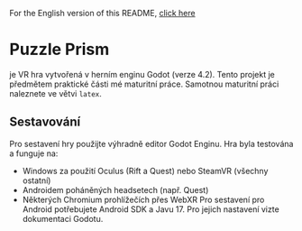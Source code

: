 For the English version of this README, [click here](https://github.com/sykdan/puzzle_prism/blob/main/README.en.md)

# Puzzle Prism
je VR hra vytvořená v herním enginu Godot (verze 4.2).
Tento projekt je předmětem praktické části mé maturitní práce. Samotnou maturitní práci naleznete ve větvi `latex`.

## Sestavování
Pro sestavení hry použijte výhradně editor Godot Enginu.
Hra byla testována a funguje na:
- Windows za použití Oculus (Rift a Quest) nebo SteamVR (všechny ostatní)
- Androidem poháněných headsetech (např. Quest)
- Některých Chromium prohlížečích přes WebXR
Pro sestavení pro Android potřebujete Android SDK a Javu 17. Pro jejich nastavení vizte dokumentaci Godotu.